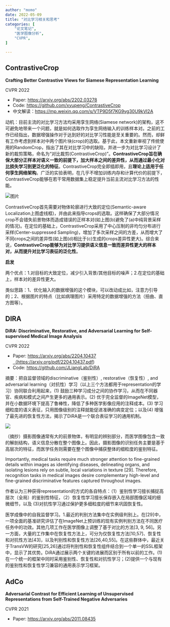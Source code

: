 ```yaml
---
author: "momo"
date: 2022-05-09
title: "对比学习相关和思考"
categories: [
    "论文笔记",
    "医学图像分析",
    "CVPR",
]

---
```



## ContrastiveCrop

**Crafting Better Contrastive Views for Siamese Representation Learning**

CVPR 2022

- Paper: https://arxiv.org/abs/2202.03278
- Code: https://github.com/xyupeng/ContrastiveCrop
- 中文解读：https://mp.weixin.qq.com/s/VTP9D5f7KG9vg30U9kVI2A

动机：目前主流的对比学习方法均采用孪生网络(Siamese network)的架构，这不可避免地带来一个问题，就是如何选取作为孪生网络输入的训练样本对。之前的工作已经指出，数据增强操作对于达到好的对比学习性能是至关重要的。然而，却鲜有工作考虑到样本对中两个图片块(crop)的选取。基于此，本文重新审视了传统使用的RandomCrop，指出了其在对比学习中的缺陷，并进一步为对比学习设计了新的裁剪策略，命名为“对比裁剪(ContrastiveCrop)”。**ContrastiveCrop旨在确保大部分正样本对语义一致的前提下，加大样本之间的差异性，从而通过最小化对比损失学习到更泛化的特征**。ContrastiveCrop完全即插即用，且**理论上适用于任何孪生网络架构**。广泛的实验表明，在几乎不增加训练内存和计算代价的前提下，ContrastiveCrop能够在若干常用数据集上稳定提升当前主流对比学习方法的性能。

![图片](https://halfbit.oss-cn-hangzhou.aliyuncs.com/tts.png)

ContrastiveCrop首先需要对物体轮廓进行大致的定位(Semantic-aware Localization上图虚线框)，并由此来指导crops的选取。这样确保了大部分情况crop不会错失前景物体而造成错误的正样本对(如上图(b)避免了(a)中纯背景采样的情况)。在定位的基础上，ContrastiveCrop采用了中心压制的非均匀分布进行采样(Center-suppressed Sampling)，增加了多次采样之间的方差，从而增大了不同crops之间的差异性(如上图(d)相比于(c)生成的crops差异性更大)。综合来说，**ContrastiveCrop能够为对比学习提供语义信息一致而差异性更大的样本对，从而提升对比学习表征的泛化性**。

**启发**

两个优点：1.对目标的大致定位，减少引入背景/其他目标的噪声；2.在定位的基础上，样本对的差异性更大。

类似思路：1、优化输入的数据增强的这个模块，可以改动成比如，注意力引导的；2、根据图片的特点（比如病理图片）采用特定的数据增强的方法（扭曲、直方图等）。

## DIRA

**DiRA: Discriminative, Restorative, and Adversarial Learning for Self-supervised Medical Image Analysis**

CVPR 2022

- Paper: https://arxiv.org/abs/2204.10437（https://arxiv.org/pdf/2204.10437.pdf)
- Code: https://github.com/JLiangLab/DiRA

摘要：把自监督领域的discriminative（鉴别性）, restorative（恢复性）, and adversarial learning（对抗性）学习（以上三个方法都用于representation的学习）协同联合利用起来，(1) 鼓励三种学习成分之间的协作学习，从而在不同器官、疾病和模式之间产生更多的通用表示。(2) 优于完全监督的ImageNet模型，并在小数据环境下提高了鲁棒性，降低了多种医学影像应用的注释成本。(3) 学习细粒度的语义表征，只用图像级别的注释就能促进准确的病变定位；以及(4) 增强了最先进的恢复性方法，揭示了DiRA是一个联合表征学习的通用机制。

![](https://halfbit.oss-cn-hangzhou.aliyuncs.com/hao.png)

（摘抄）摄影图像通常有大的前景物体，有明显的辨别部分，而医学图像包含一致的解剖结构，语义信息分散在整个图像上。因此，摄影图像的识别任务主要是基于高层次的特征，而医学任务则需要在整个图像中捕获整体的细粒度的鉴别特征。

Importantly, medical tasks require much stronger attention to fine-grained details within images as identifying diseases, delineating organs, and isolating lesions rely on subtle, local variations in texture [29]. Therefore, recognition tasks in medical images desire complementary high-level and fine-grained discriminative features captured throughout images.

作者认为三种获得representation的方式的各自特点：（1）鉴别性学习擅长捕捉高层次（全局）的鉴别性特征，（2）恢复性学习擅长保存嵌入在局部图像区域的细微细节，以及 (3)对抗性学习通过保护更多细粒度的细节来巩固恢复性。

医学成像中的自我监督学习。1.最近的判别方法集中在实例级判别上。在[29]中，一项全面的基准研究评估了在ImageNet上预训练的现有实例判别方法在不同医疗任务中的功效。其他几项工作在医学图像上调整了基于对比的方法[3, 9, 56]。另一方面，大量的工作集中在恢复性方法上，可分为仅恢复性方法[10,57]、恢复性和对抗性方法[43]，以及判别性和恢复性方法[26,40,55]。在这些群体中，最近关于TransVW的研究[25,26]通过将判别性和恢复性组件结合到一个单一的SSL框架中，显示了其优势。DiRA通过展示两个关键的进展而区别于所有以前的工作。(1)在一个统一的框架中同时采用鉴别性、恢复性和对抗性学习；(2)提供一个与现有的鉴别性和恢复性学习兼容的通用表示学习框架。

## AdCo

**Adversarial Contrast for Efficient Learning of Unsupervised Representations from Self-Trained Negative Adversaries**

CVPR 2021

- Paper: https://arxiv.org/abs/2011.08435

